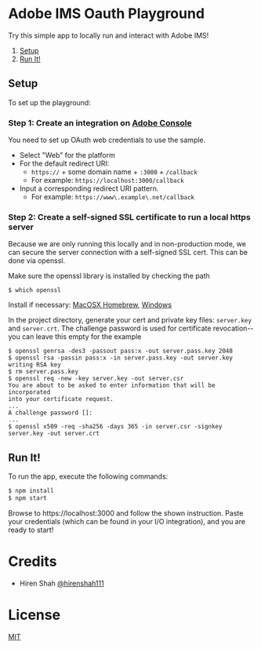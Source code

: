 # Adobe IMS Oauth Playground
  Try this simple app to locally run and interact with Adobe IMS!

1. [Setup](#Setup)
1. [Run It!](#Run)

## <a name="Setup">Setup</a>

To set up the playground:

### Step 1: Create an integration on [Adobe Console](https://console.adobe.io/)
You need to set up OAuth web credentials to use the sample. 
* Select "Web" for the platform
* For the default redirect URI:
	* `https://` +   some domain name +  `:3000` + `/callback`
	* For example: `https://localhost:3000/callback`
* Input a corresponding redirect URI pattern.
	* For example: `https://www\.example\.net/callback`

### Step 2: Create a self-signed SSL certificate to run a local https server
Because we are only running this locally and in non-production mode, we can secure the server connection with a self-signed SSL cert. This can be done via openssl. 

Make sure the openssl library is installed by checking the path

	$ which openssl

Install if necessary: [MacOSX Homebrew](http://brewformulas.org/Openssl), [Windows](http://gnuwin32.sourceforge.net/packages/openssl.htm)

In the project directory, generate your cert and private key files: `server.key` and `server.crt`. The challenge password is used for certificate revocation-- you can leave this empty for the example

	$ openssl genrsa -des3 -passout pass:x -out server.pass.key 2048
	$ openssl rsa -passin pass:x -in server.pass.key -out server.key
	writing RSA key
	$ rm server.pass.key
	$ openssl req -new -key server.key -out server.csr
	You are about to be asked to enter information that will be incorporated
	into your certificate request.
	...
	A challenge password []:
	...
	$ openssl x509 -req -sha256 -days 365 -in server.csr -signkey server.key -out server.crt

## <a name="Run">Run It!</a>

 To run the app, execute the following commands:

  ```sh
  $ npm install
  $ npm start
  ```
Browse to https://localhost:3000 and follow the shown instruction. Paste your credentials (which can be found in your I/O integration), and you are ready to start!

# Credits
- Hiren Shah [@hirenshah111](https://github.com/hirenshah111)

# License
[MIT](LICENSE)

